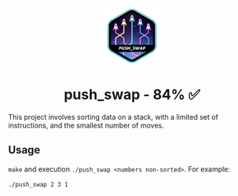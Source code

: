 <div align="center">
<a><img height="120px" src="https://github.com/fesper-s/fesper-s/blob/main/src/42_badges/push_swape.png"></a>

# push_swap - 84% ✅
</div>

This project involves sorting data on a stack, with a limited set of instructions, and the smallest number of moves.

## Usage
`make` and execution `./push_swap <numbers non-sorted>`. For example:
```
./push_swap 2 3 1
```
